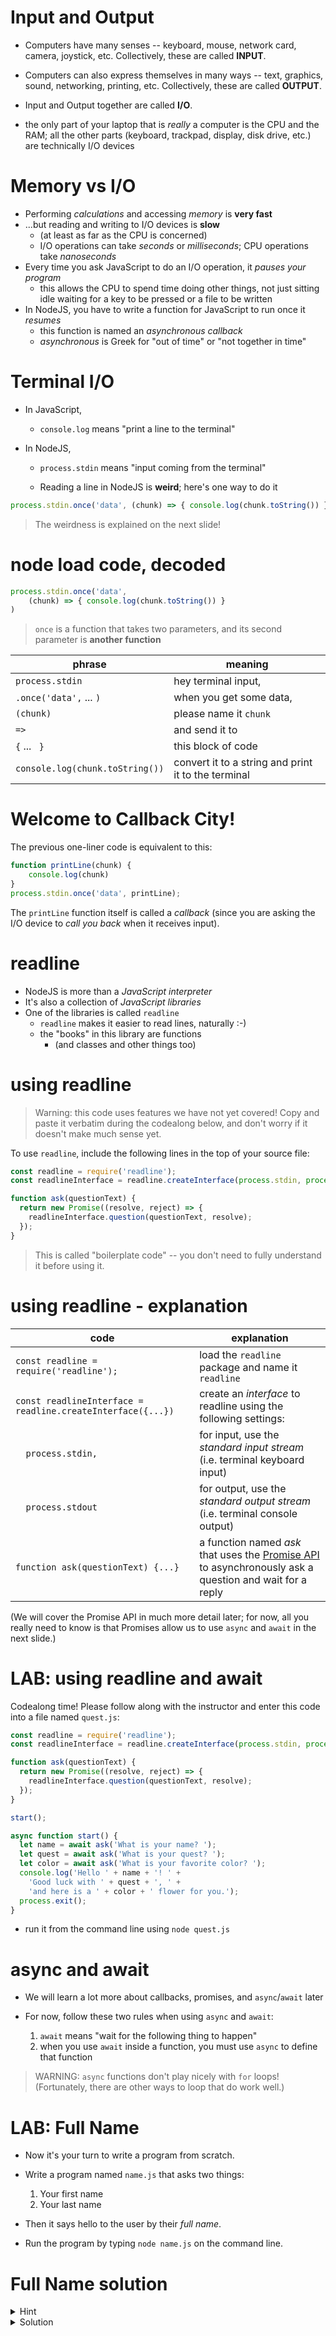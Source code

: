 # Input and Output

* Computers have many senses -- keyboard, mouse, network card, camera, joystick, etc. Collectively, these are called **INPUT**.

* Computers can also express themselves in many ways -- text, graphics, sound, networking, printing, etc. Collectively, these are called **OUTPUT**.

* Input and Output together are called **I/O**.

* the only part of your laptop that is *really* a computer is the CPU and the RAM; all the other parts (keyboard, trackpad, display, disk drive, etc.) are technically I/O devices 

# Memory vs I/O

* Performing *calculations* and accessing *memory* is **very fast**
* ...but reading and writing to I/O devices is **slow**
    * (at least as far as the CPU is concerned)
    * I/O operations can take *seconds* or *milliseconds*; CPU operations take *nanoseconds*
* Every time you ask JavaScript to do an I/O operation, it *pauses your program*
  * this allows the CPU to spend time doing other things, not just sitting idle waiting for a key to be pressed or a file to be written
* In NodeJS, you have to write a function for JavaScript to run once it *resumes*
    * this function is named an *asynchronous callback*
    * *asynchronous* is Greek for "out of time" or "not together in time"

# Terminal I/O

* In JavaScript,
    * `console.log` means "print a line to the terminal"

* In NodeJS,
    * `process.stdin` means "input coming from the terminal"

    * Reading a line in NodeJS is **weird**; here's one way to do it

```js
process.stdin.once('data', (chunk) => { console.log(chunk.toString()) } )
```

> The weirdness is explained on the next slide!

# node load code, decoded

```js
process.stdin.once('data',
    (chunk) => { console.log(chunk.toString()) }
)
```

> `once` is a function that takes two parameters,
> and its second parameter is **another function**

|phrase|meaning|
|---|---|
| `process.stdin`        | hey terminal input, |
| `.once('data',` ... `)`  | when you get some data, |
| `(chunk)`              | please name it `chunk` |
| ` => `                 | and send it to |
| ` { ` ... ` }`         | this block of code |
| `console.log(chunk.toString())`   | convert it to a string and print it to the terminal |

# Welcome to Callback City!

The previous one-liner code is equivalent to this:

```js
function printLine(chunk) { 
    console.log(chunk) 
}
process.stdin.once('data', printLine);
```

The `printLine` function itself is called a *callback* 
(since you are asking the I/O device to *call you back* when it receives input).

# readline

* NodeJS is more than a *JavaScript interpreter*
* It's also a collection of *JavaScript libraries*
* One of the libraries is called `readline`
    * `readline` makes it easier to read lines, naturally :-)
    * the "books" in this library are functions
      * (and classes and other things too)

# using readline

> Warning: this code uses features we have not yet covered! Copy and paste it verbatim during the codealong below, and don't worry if it doesn't make much sense yet.

To use `readline`, include the following lines in the top of your source file:

```javascript
const readline = require('readline');
const readlineInterface = readline.createInterface(process.stdin, process.stdout);

function ask(questionText) {
  return new Promise((resolve, reject) => {
    readlineInterface.question(questionText, resolve);
  });
}
```

> This is called "boilerplate code" -- you don't need to fully understand it before using it.

# using readline - explanation

| code                                                        | explanation                                                                                                                             |
|-------------------------------------------------------------|-----------------------------------------------------------------------------------------------------------------------------------------|
| `const readline = require('readline');`                     | load the `readline` package and name it `readline`                                                                                      |
| `const readlineInterface = readline.createInterface({...})` | create an *interface* to readline using the following settings:                                                                         |
| `  process.stdin,`                                | for input, use the *standard input stream* (i.e. terminal keyboard input)                                                               |
| `  process.stdout`                               | for output, use the *standard output stream* (i.e. terminal console output)                                                             |
| `function ask(questionText) {...}`                          | a function named *ask* that uses the [Promise API](https://developer.mozilla.org/en-US/docs/Web/JavaScript/Guide/Using_promises) to asynchronously ask a question and wait for a reply |

(We will cover the Promise API in much more detail later; for now, all you really need to know is that Promises allow us to use `async` and `await` in the next slide.)

# LAB: using readline and await

Codealong time! Please follow along with the instructor and enter this code into a file named `quest.js`:

```javascript
const readline = require('readline');
const readlineInterface = readline.createInterface(process.stdin, process.stdout);

function ask(questionText) {
  return new Promise((resolve, reject) => {
    readlineInterface.question(questionText, resolve);
  });
}

start();

async function start() {
  let name = await ask('What is your name? ');
  let quest = await ask('What is your quest? ');
  let color = await ask('What is your favorite color? ');
  console.log('Hello ' + name + '! ' +
    'Good luck with ' + quest + ', ' +
    'and here is a ' + color + ' flower for you.');
  process.exit();
}
```

* run it from the command line using `node quest.js`

# async and await

* We will learn a lot more about callbacks, promises, and `async`/`await` later
* For now, follow these two rules when using `async` and `await`:

    1. `await` means "wait for the following thing to happen"
    2. when you use `await` inside a function, you must use `async` to define that function

> WARNING: `async` functions don't play nicely with `for` loops! (Fortunately, there are other ways to loop that do work well.)

# LAB: Full Name

* Now it's your turn to write a program from scratch.
* Write a program named `name.js` that asks two things:
  1. Your first name
  2. Your last name
* Then it says hello to the user by their *full name*.

* Run the program by typing `node name.js` on the command line.

# Full Name solution

<details>
<summary>Hint</summary>
<div>
You may want to use `readline` and the `ask()` function.

```js
const readline = require('readline');
const readlineInterface = readline.createInterface(process.stdin, process.stdout);

function ask(questionText) {
  return new Promise((resolve, reject) => {
    readlineInterface.question(questionText, resolve);
  });
}
```

</div>
</details>

<details>
<summary>Solution</summary>
<div>

```js
const readline = require('readline');
const readlineInterface = readline.createInterface(process.stdin, process.stdout);

function ask(questionText) {
  return new Promise((resolve, reject) => {
    readlineInterface.question(questionText, resolve);
  });
}

async function fullName() {
  let firstName = await ask("What is your first name? ")
  let lastName = await ask("What is your last name? ")

  console.log("Hello, " + firstName + " " + lastName + "!")
}
```

</div>
</details>